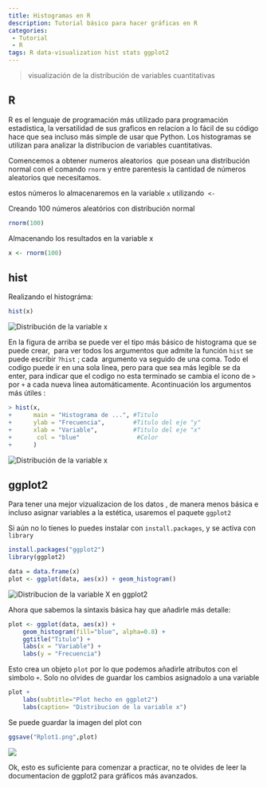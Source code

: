 ```yaml
---
title: Histogramas en R
description: Tutorial básico para hacer gráficas en R
categories:
 - Tutorial
 - R
tags: R data-visualization hist stats ggplot2
---
```


> visualización de la distribución de variables cuantitativas

## R

R es el lenguaje de programación más utilizado para programación estadistica, la versatilidad de sus graficos en relacion a lo fácil de su código hace que sea incluso más simple de usar que Python.
Los histogramas se utilizan para analizar la distribucion de variables cuantitativas.

Comencemos a obtener numeros aleatorios  que posean una distribución normal con el comando `rnorm` y entre parentesis la cantidad de números aleatorios que necesitamos.

estos números lo almacenaremos en la variable `x` utilizando  `<-`

Creando 100 números aleatórios con distribución normal
```R
rnorm(100)
```
Almacenando los resultados en la variable x
```R
x <- rnorm(100)
```
## hist

Realizando el histográma:
```R
hist(x)
```
![Distribución de la variable x](https://lh3.googleusercontent.com/pw/ACtC-3exSj1Mm8z0RdPMKDdtC2Gj5qKafLZvGnQE5V3in78igmJOC_eRxg_Na0DrLD7S3waNRwWbu275G2r9r6P9RCmWmNpkxPTNWb0P-BJk-XbkDdtXrSOY9udE9613a8mFai2qCYIsL4-grrUdffECUYNhrQ=s934-no?authuser=0)

En la figura de arriba se puede ver el tipo más básico de histograma que se puede crear,  para ver todos los argumentos que admite la función `hist` se puede escribir `?hist` ; cada  argumento va seguido de una coma. Todo el codigo puede ir en una sola linea, pero para que sea más legible se da enter, para indicar que el codigo no esta terminado se cambia el icono de `>` por `+` a cada nueva linea automáticamente.
Acontinuación los argumentos más útiles :

```R
> hist(x,
+      main = "Histograma de ...", #Titulo
+      ylab = "Frecuencia",        #Titulo del eje "y"
+      xlab = "Variable",          #Titulo del eje "x"
+       col = "blue"                #Color
+      )
```

![Distribución de la variable x](https://lh3.googleusercontent.com/pw/ACtC-3cpwrPszHpKUji51xBxrxXl6X7wTVZEMIaYB8jfu_xbvH6vDtWCK52aH4ihHSulETZj7T4voFvhvKKjTXTUZxFJJnzRks95wvGLiM1a2vBm7BFYxCKrAIvjfjOYfbPkKdR_NvRISKIkOUVli0AA5KUqUA=s934-no?authuser=0)

## ggplot2

Para tener una mejor vizualizacion de los datos , de manera menos básica e incluso asignar variables a la estética, usaremos el paquete `ggplot2`

Si aún no lo tienes lo puedes instalar con `install.packages`, y se activa con `library`

```r
install.packages("ggplot2")
library(ggplot2)
```

```r
data = data.frame(x)
plot <- ggplot(data, aes(x)) + geom_histogram()
```
![iDistribucion de la variable X en ggplot2](https://lh3.googleusercontent.com/RmqUHyv_xdfz68MWl8XqFCHmNHW2Fdm6U0pKRGGM3r7NJ_MdxSqaD6Wyok8HBbdw4lmmoGXUTrbio_LvrTj7sTALbmL8JsEogRA_szxNwzrlBFL5GIlHVlyl7bWzG_QMeSB_1p4XK-POJ_Np9I8cnYY2By9s7CC36mX02UmWzJY1HFqc8hQi9SXmiWJe13dzAjSYCVtMGKWvKtK9MCuUK42HcZ7kjNiOo0FkovLFpHtA9fETWhHAHE9pt5kLclXbwNsbXzVoPBeIffIJ5-TUROF8dS9Se7qhX4OrvoCDLbb6cYjmaI0IIt0N6D0frFxCKRDW0WolKQ8TXwcm7A2nLodUO48q2m7b9uF6BSpfjEuISD7rHFNJVkB6bnvJ2_nETvSlgTJinVd1qI_Vq0v4O3kMqBzft3RSR9G2CY7H_Gs7F9HsQncEgaEteAQGgFGgnp4qIWV8eWVQS3hhS7IbyWrMkBHBPUxxcHJx0VINBot9MjDVbYU8fq9sS6Vb82UKDDiyZ3XI3kQN3NOgXK3qMX8HLmJjTWQKQ5H839T4dPfibzkf64JcAQHIkKpoOpAbQh0ypOhozm6AjE9Ap6wvDYBGKOGxgTq-TFGNa1Ttk2-5iUWIczb1yDnmt2SHmhHBDMTKSVr2tAbq_CUDaUKiFu4UHlsZeH8T5owoSuZ4xfGFFNr_JtoqOEvVTukcaA=w902-h977-no?authuser=0)

Ahora que sabemos la sintaxis básica hay que añadirle más detalle:

```r
plot <- ggplot(data, aes(x)) +
	geom_histogram(fill="blue", alpha=0.8) +
	ggtitle("Titulo") +
	labs(x = "Variable") +
	labs(y = "Frecuencia")
```
Esto crea un objeto `plot` por lo que podemos añadirle atributos con el simbolo `+`. Solo no  olvides de guardar los cambios asignadolo a una variable

```r
plot +
	labs(subtitle="Plot hecho en ggplot2")
	labs(caption= "Distribucion de la variable x")
```
Se puede guardar la imagen del plot con
```r
ggsave("Rplot1.png",plot)
```
![](https://lh3.googleusercontent.com/M9NeAwLq6Er4sGgiaXGyMk103z-Fqdbg0LJQJA67jegbDiWDFvkrB7I0fq0qJcC3NtblzjL_eaUEnujuWPUGe6yW9NVJcnWzs9Dq7gymyGQ7ItKXIO0gDsLtHhG1nsiTH9XWx8ERkNs4nIWD6zrIc67eSFlxLzgbVaVA2hUxjjGf4gUKa_sSPXuW4_WPgMNUuxrWd5wTjK7d4TBbsvXdeIpSS-ChUnm5ayms-0ZbI6hF-SC7SEFB2RsGjw5T81SbwoCqKYj_acvnqEnsRJu6oSlDlkFBS-5oTlIGTsty_qZf4YfqJ65t33IJExUpEC9R1qSyK6rYHLuChC0-3vk6YtfpIBbmFBeKVNON-LklIUgqdTPiLHByUqpKD1Q45TRgs-GtpN1_Pe4YZH1fQeQh2SLHlgwtcnT8Tw4PKrllm1NIIKg8QWC5bW92VU3fJ81hUg2qWNJ7qMadEjPHhoeUUlVD3e1Dy0AGwcwzgfAqbtQPsmol2r_xRVgrxfPwTDM2l91SZhpeh638AKdh5AGzQNCmOzsxWEocJJNer0o3YlYxMiozYxXZ0BaJYFDD7F4kv13QMVT7etUwsWxN5YeuCE9NXzwM5hYJaQaeckZFdpFoeJjwxEdyx8M_FoCOxwZ4sX0oCUwwTm5BmJ4KB7A6rMH8Ooa0uxXjfJAsRujo8QKUxnPyQpzK5n5nqNMyzw=w843-h943-no?authuser=0)

Ok, esto es suficiente para comenzar a practicar, no te olvides de leer la documentacion de ggplot2 para gráficos más avanzados.
